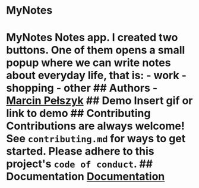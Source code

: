 # MyNotes
 # MyNotes  Notes app. I created two buttons. One of them opens a small popup where we can write notes about everyday life, that is: - work  - shopping - other  ## Authors  - [Marcin Pełszyk](https://www.github.com/vesqum)   ## Demo  Insert gif or link to demo   ## Contributing  Contributions are always welcome!  See `contributing.md` for ways to get started.  Please adhere to this project's `code of conduct`.   ## Documentation  [Documentation](https://linktodocumentation)
